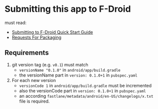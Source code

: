 # Submitting this app to F-Droid

must read:

* [Submitting to F-Droid Quick Start Guide](https://f-droid.org/docs/Submitting_to_F-Droid_Quick_Start_Guide/)
* [Requests For Packaging](https://gitlab.com/fdroid/rfp)

## Requirements

1. git version tag (e.g. `v0.1`) must match 
   * `versionName "0.1.0"` in `android/app/build.gradle`
   * the versionName part in `version: 0.1.0+1`  in `pubspec.yaml`
2. For each new version 
   * `versionCode 1` in `android/app/build.gradle` must be incremented
   * also the versionCode part in `version: 0.1.0+1`  in `pubspec.yaml`
   * an according `fastlane/metadata/android/en-US/changelogs/x.txt` file is required.